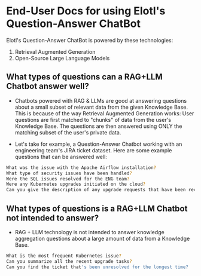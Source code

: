 # End-User Docs for using Elotl's Question-Answer ChatBot

Elotl's Question-Answer ChatBot is powered by these technologies:

1. Retrieval Augmented Generation
2. Open-Source Large Language Models


## What types of questions can a RAG+LLM Chatbot answer well?

- Chatbots powered with RAG & LLMs are good at answering questions about a small subset of relevant data from the given Knowledge Base. This is because of the way Retrieval Augmented Generation works: User questions are first matched to "chunks" of data from the user's Knowledge Base. The questions are then answered using ONLY the matching subset of the user's private data.

- Let's take for example, a Question-Answer Chatbot working with an engineering team's JIRA ticket dataset. Here are some example questions that can be answered well:


```sh
What was the issue with the Apache Airflow installation?
What type of security issues have been handled? 
Were the SQL issues resolved for the ENG team?
Were any Kubernetes upgrades initiated on the cloud? 
Can you give the description of any upgrade requests that have been received? 
```

## What types of questions is a RAG+LLM Chatbot not intended to answer?

- RAG + LLM technology is not intended to answer knowledge aggregation questions about a large amount of data from a Knowledge Base.

```sh
What is the most frequent Kubernetes issue? 
Can you summarize all the recent upgrade tasks?
Can you find the ticket that's been unresolved for the longest time?
```

